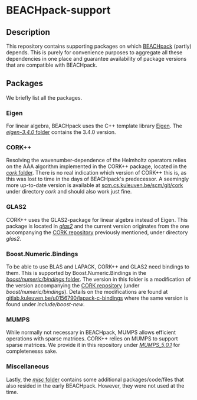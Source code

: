 # BEACHpack-support

## Description

This repository contains supporting packages on which [BEACHpack](https://gitlab.kuleuven.be/numa/software/beachpack) (partly) depends. This is purely for convenience purposes to aggregate all these dependencies in one place and guarantee availability of package versions that are compatible with BEACHpack.

## Packages

We briefly list all the packages.

### Eigen

For linear algebra, BEACHpack uses the C++ template library [Eigen](https://eigen.tuxfamily.org). The [*eigen-3.4.0* folder](eigen-3.4.0/) contains the 3.4.0 version. 

### CORK++

Resolving the wavenumber-dependence of the Helmholtz operators relies on the AAA algorithm implemented in the CORK++ package, located in the [*cork* folder](cork/). There is no real indication which version of CORK++ this is, as this was lost to time in the days of BEACHpack's predecessor. A seemingly more up-to-date version is available at [scm.cs.kuleuven.be/scm/git/cork](https://scm.cs.kuleuven.be/scm/git/cork) under directory *cork* and should also work just fine.

### GLAS2

CORK++ uses the GLAS2-package for linear algebra instead of Eigen. This package is located in [*glas2*](glas2/) and the current version originates from the one accompanying the [CORK repository](https://scm.cs.kuleuven.be/scm/git/cork) previously mentioned, under directory *glas2*.

### Boost.Numeric.Bindings

To be able to use BLAS and LAPACK, CORK++ and GLAS2 need bindings to them. This is supported by Boost.Numeric.Bindings in the [*boost/numeric/bindings* folder](boost/boost/numeric/bindings/). The version in this folder is a modification of the version accompanying the [CORK repository](https://scm.cs.kuleuven.be/scm/git/cork) (under *boost/numeric/bindings*). Details on the modifications are found at [gitlab.kuleuven.be/u0156790/lapack-c-bindings](https://gitlab.kuleuven.be/u0156790/lapack-c-bindings) where the same version is found under *include/boost-new*.

### MUMPS

While normally not necessary in BEACHpack, MUMPS allows efficient operations with sparse matrices. CORK++ relies on MUMPS to support sparse matrices. We provide it in this repository under [*MUMPS_5.0.1*](MUMPS_5.0.1/) for completenesss sake.

### Miscellaneous

Lastly, the [*misc* folder](misc/) contains some additional packages/code/files that also resided in the early BEACHpack. However, they were not used at the time.